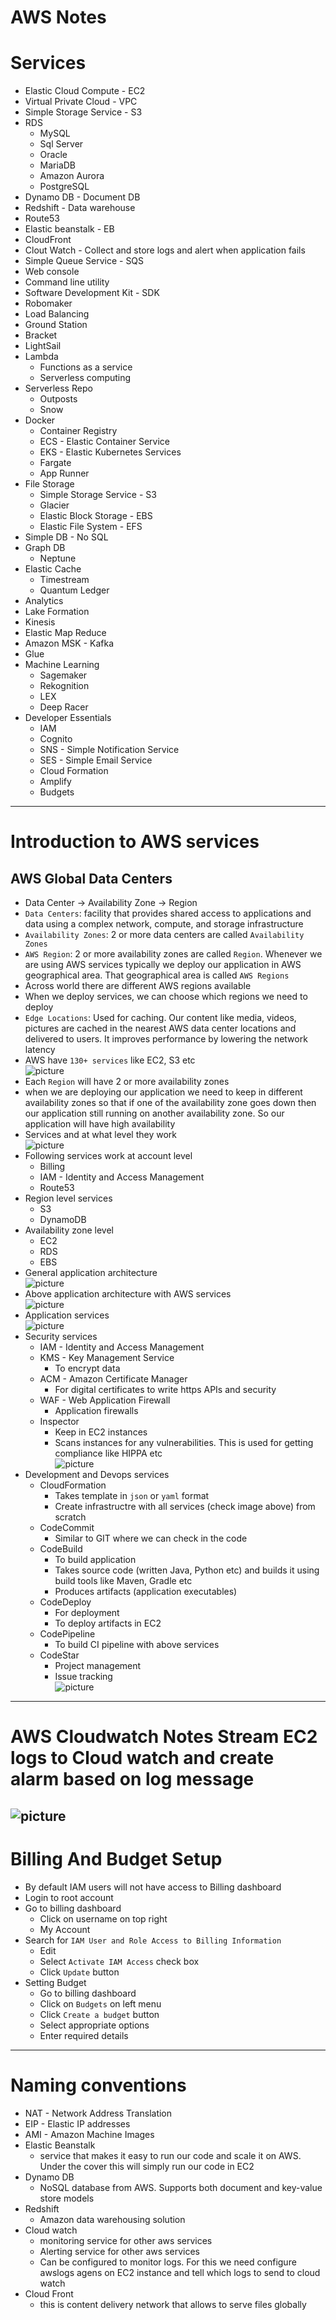 # AWS Notes

# Services
* Elastic Cloud Compute - EC2
* Virtual Private Cloud - VPC
* Simple Storage Service - S3
* RDS
	* MySQL
	* Sql Server
	* Oracle
	* MariaDB
	* Amazon Aurora
	* PostgreSQL
* Dynamo DB - Document DB
* Redshift - Data warehouse
* Route53
* Elastic beanstalk - EB
* CloudFront
* Clout Watch - Collect and store logs and alert when application fails
* Simple Queue Service - SQS
* Web console
* Command line utility
* Software Development Kit - SDK
* Robomaker
* Load Balancing
* Ground Station
* Bracket
* LightSail
* Lambda
	* Functions as a service
	* Serverless computing
* Serverless Repo
	* Outposts
	* Snow
* Docker
	* Container Registry
	* ECS - Elastic Container Service
	* EKS - Elastic Kubernetes Services
	* Fargate
	* App Runner
* File Storage
	* Simple Storage Service - S3
	* Glacier
	* Elastic Block Storage - EBS
	* Elastic File System - EFS
* Simple DB - No SQL
* Graph DB
	* Neptune
* Elastic Cache
	* Timestream
	* Quantum Ledger
* Analytics
* Lake Formation
* Kinesis
* Elastic Map Reduce
* Amazon MSK - Kafka
* Glue
* Machine Learning
	* Sagemaker
	* Rekognition
	* LEX
	* Deep Racer
* Developer Essentials
	* IAM
	* Cognito
	* SNS - Simple Notification Service
	* SES - Simple Email Service
	* Cloud Formation
	* Amplify
	* Budgets
------
# Introduction to AWS services

## AWS Global Data Centers
* Data Center -> Availability Zone -> Region
* `Data Centers`: facility that provides shared access to applications and data using a complex network, compute, and storage infrastructure
* `Availability Zones`: 2 or more data centers are called `Availability Zones`
* `AWS Region`: 2 or more availability zones are called `Region`. Whenever we are using AWS services typically we deploy our application in AWS geographical area. That geographical area is called `AWS Regions`
* Across world there are different AWS regions available
* When we deploy services, we can choose which regions we need to deploy
* `Edge Locations`: Used for caching. Our content like media, videos, pictures are cached in the nearest AWS data center locations and delivered to users. It improves performance by lowering the network latency
* AWS have `130+ services` like EC2, S3 etc\
![picture](images/region-availability-zones.jpg)
* Each `Region` will have 2 or more availability zones
* when we are deploying our application we need to keep in different availability zones so that if one of the availability zone goes down then our application still running on another availability zone. So our application will have high availability
* Services and at what level they work\
![picture](images/account-users-services-scope.jpg)
* Following services work at account level
	* Billing
	* IAM - Identity and Access Management
	* Route53
* Region level services
	* S3
	* DynamoDB
* Availability zone level
	* EC2
	* RDS
	* EBS
* General application architecture\
![picture](images/application-architecture.jpg)
* Above application architecture with AWS services\
![picture](images/aws-application-architecture.jpg)
* Application services\
![picture](images/aws-application-services.jpg)
* Security services
	* IAM - Identity and Access Management
	* KMS - Key Management Service
		* To encrypt data
	* ACM - Amazon Certificate Manager
		* For digital certificates to write https APIs and security
	* WAF - Web Application Firewall
		* Application firewalls
	* Inspector
		* Keep in EC2 instances
		* Scans instances for any vulnerabilities. This is used for getting compliance like HIPPA etc\
![picture](images/security-services.jpg)
* Development and Devops services
	* CloudFormation
		* Takes template in `json` or `yaml` format
		* Create infrastructre with all services (check image above) from scratch
	* CodeCommit
		* Similar to GIT where we can check in the code
	* CodeBuild
		* To build application
		* Takes source code (written Java, Python etc) and builds it using build tools like Maven, Gradle etc
		* Produces artifacts (application executables)
	* CodeDeploy
		* For deployment
		* To deploy artifacts in EC2
	* CodePipeline
		* To build CI pipeline with above services
	* CodeStar
		* Project management
		* Issue tracking\
![picture](images/devops-services.jpg)
------
# AWS Cloudwatch Notes Stream EC2 logs to Cloud watch and create alarm based on log message
![picture](images/cloud-watch/stream-logs-cloud-watch-create-alarm-flow.jpg)
------
# Billing And Budget Setup
* By default IAM users will not have access to Billing dashboard
* Login to root account
* Go to billing dashboard
	* Click on username on top right
	* My Account
* Search for `IAM User and Role Access to Billing Information`
	* Edit
	* Select `Activate IAM Access` check box
	* Click `Update` button
* Setting Budget
	* Go to billing dashboard
	* Click on `Budgets` on left menu
	* Click `Create a budget` button
	* Select appropriate options
	* Enter required details
------
# Naming conventions
* NAT - Network Address Translation
* EIP - Elastic IP addresses
* AMI - Amazon Machine Images
* Elastic Beanstalk
	* service that makes it easy to run our code and scale it on AWS. Under the cover this will simply run our code in EC2
* Dynamo DB
	* NoSQL database from AWS. Supports both document and key-value store models
* Redshift
	* Amazon data warehousing solution
* Cloud watch
	* monitoring service for other aws services
	* Alerting service for other aws services
	* Can be configured to monitor logs. For this we need configure awslogs agens on EC2 instance and tell which logs to send to cloud watch
* Cloud Front
	* this is content delivery network that allows to serve files globally